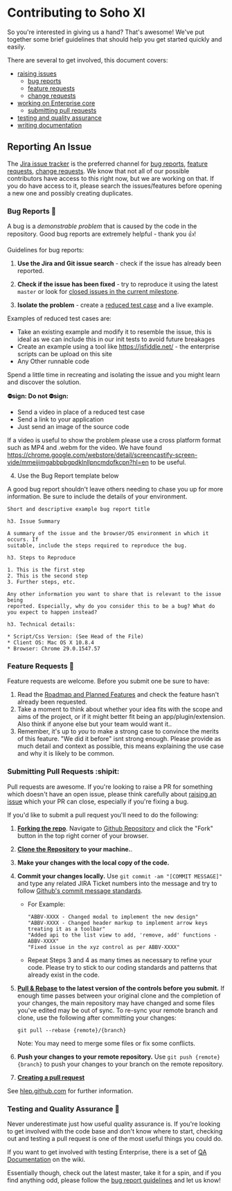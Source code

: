 # Contributing to Soho XI

So you're interested in giving us a hand? That's awesome! We've put together some brief guidelines that should help you get started quickly and easily.

There are several to get involved, this document covers:

* [raising issues](#raising-issues)
    * [bug reports](#bugs)
    * [feature requests](#features)
    * [change requests](#changes)
* [working on Enterprise core](#core)
    * [submitting pull requests](#pull-requests)
* [testing and quality assurance](#testing)
* [writing documentation](#documentation)

## Reporting An Issue

The [Jira issue tracker](http://jira.infor.com/browse/SOHO) is the preferred channel for [bug reports](#bugs), [feature requests](#features), [change requests](#changes). We know that not all of our possible contributors have access to this right now, but we are working on that. If you do have access to it, please search the issues/features before opening a new one and possibly creating duplicates.

### Bug Reports 🐞

A bug is a _demonstrable problem_ that is caused by the code in the repository. Good bug reports are extremely helpful - thank you :+1:!

Guidelines for bug reports:

1. **Use the Jira and Git issue search** - check if the issue has already been
   reported.

2. **Check if the issue has been fixed** - try to reproduce it using the latest `master` or look for [closed issues in the current milestone](http://jira.infor.com/secure/IssueNavigator.jspa?reset=true&jqlQuery=project+%3D+SOHO+AND+status+%3D+Resolved+ORDER+BY+priority+DESC&mode=hide).

3. **Isolate the problem** - create a [reduced test case](http://css-tricks.com/6263-reduced-test-cases/) and a live example.

Examples of reduced test cases are:

 - Take an existing example and modify it to resemble the issue, this is ideal as we can include this in our init tests to avoid future breakages
 - Create an example using a tool like https://jsfiddle.net/ - the enterprise scripts can be upload on this site
 - Any Other runnable code

Spend a little time in recreating and isolating the issue and you might learn and discover the solution.

  **:no_entry:sign: Do not :no_entry:sign:**
  - Send a video in place of a reduced test case
  - Send a link to your application
  - Just send an image of the source code

If a video is useful to show the problem please use a cross platform format such as MP4 and .webm for the video. We have found https://chrome.google.com/webstore/detail/screencastify-screen-vide/mmeijimgabbpbgpdklnllpncmdofkcpn?hl=en to be useful.

4. Use the Bug Report template below

A good bug report shouldn't leave others needing to chase you up for more information. Be sure to include the details of your environment.

```
Short and descriptive example bug report title

h3. Issue Summary

A summary of the issue and the browser/OS environment in which it occurs. If
suitable, include the steps required to reproduce the bug.

h3. Steps to Reproduce

1. This is the first step
2. This is the second step
3. Further steps, etc.

Any other information you want to share that is relevant to the issue being
reported. Especially, why do you consider this to be a bug? What do you expect to happen instead?

h3. Technical details:

* Script/Css Version: (See Head of the File)
* Client OS: Mac OS X 10.8.4
* Browser: Chrome 29.0.1547.57
```

### Feature Requests :popcorn:

Feature requests are welcome. Before you submit one be sure to have:

1. Read the [Roadmap and Planned Features](http://jira.infor.com/browse/HFC#selectedTab=com.atlassian.jira.plugin.system.project%3Aroadmap-panel) and check the feature hasn't already been requested.
2. Take a moment to think about whether your idea fits with the scope and aims of the project, or if it might better fit being an app/plugin/extension. Also think if anyone else but your team would want it..
3. Remember, it's up to *you* to make a strong case to convince the merits of this feature. "We did it before" isnt strong enough. Please provide as much detail and context as possible, this means explaining the use case and why it is likely to be common.


### Submitting Pull Requests :shipit:

Pull requests are awesome. If you're looking to raise a PR for something which doesn't have an open issue, please think carefully about [raising an issue](#raising-issues) which your PR can close, especially if you're fixing a bug.

If you'd like to submit a pull request you'll need to do the following:

1. **[Forking the repo](https://help.github.com/articles/fork-a-repo/)**. Navigate to [Github Repository](https://github.com/infor-design/enterprise) and click the "Fork" button in the top right corner of your browser.

2. **[Clone the Repository](https://help.github.com/articles/cloning-a-repository/) to your machine.**.
3. **Make your changes with the local copy of the code.**

4. **Commit your changes locally.**  Use `git commit -am "[COMMIT MESSAGE]"` and type any related JIRA Ticket numbers into the message and try to follow [Github's commit message standards](https://github.com/erlang/otp/wiki/Writing-good-commit-messagesMore).
    - For Example:
        ```
        "ABBV-XXXX - Changed modal to implement the new design"
        "ABBV-XXXX - Changed header markup to implement arrow keys treating it as a toolbar"
        "Added api to the list view to add, 'remove, add' functions - ABBV-XXXX"
        "Fixed issue in the xyz control as per ABBV-XXXX"
        ```

    - Repeat Steps 3 and 4 as many times as necessary to refine your code. Please try to stick to our coding standards and patterns that already exist in the code.

6. **[Pull & Rebase](https://help.github.com/articles/about-pull-request-merges/#rebase-and-merge-your-pull-request-commits) to the latest version of the controls before you submit.**  If enough time passes between your original clone and the completion of your changes, the main repository may have changed and some files you've edited may be out of sync. To re-sync your remote branch and clone, use the following after committing your changes:
    ```
    git pull --rebase {remote}/{branch}
    ```

    Note: You may need to merge some files or fix some conflicts.

6. **Push your changes to your remote repository.**  Use `git push {remote} {branch}` to push your changes to your branch on the remote repository.

7. **[Creating a pull request](https://help.github.com/articles/creating-a-pull-request/)**

See [hlep.github.com](https://help.github.com/) for further information.

### Testing and Quality Assurance :mag_right:

Never underestimate just how useful quality assurance is. If you're looking to get involved with the code base and don't know where to start, checking out and testing a pull request is one of the most useful things you could do.

If you want to get involved with testing Enterprise, there is a set of [QA Documentation](#qa-documentation) on the wiki.

Essentially though, check out the latest master, take it for a spin, and if you find anything odd, please follow the [bug report guidelines](#bug-reports) and let us know!
